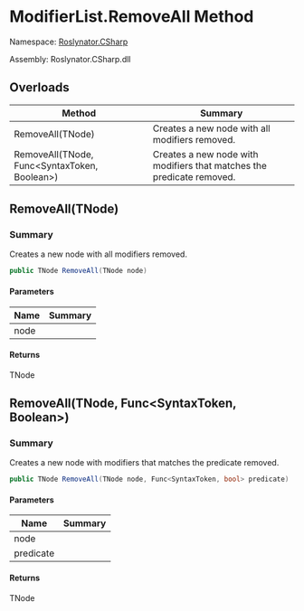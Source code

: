 # ModifierList\.RemoveAll Method

Namespace: [Roslynator.CSharp](../../README.md)

Assembly: Roslynator\.CSharp\.dll

## Overloads

| Method | Summary |
| ------ | ------- |
| RemoveAll\(TNode\) | Creates a new node with all modifiers removed\. |
| RemoveAll\(TNode, Func\<SyntaxToken, Boolean>\) | Creates a new node with modifiers that matches the predicate removed\. |

## RemoveAll\(TNode\)

### Summary

Creates a new node with all modifiers removed\.

```csharp
public TNode RemoveAll(TNode node)
```

#### Parameters

| Name | Summary |
| ---- | ------- |
| node | |

#### Returns

TNode


## RemoveAll\(TNode, Func\<SyntaxToken, Boolean>\)

### Summary

Creates a new node with modifiers that matches the predicate removed\.

```csharp
public TNode RemoveAll(TNode node, Func<SyntaxToken, bool> predicate)
```

#### Parameters

| Name | Summary |
| ---- | ------- |
| node | |
| predicate | |

#### Returns

TNode



